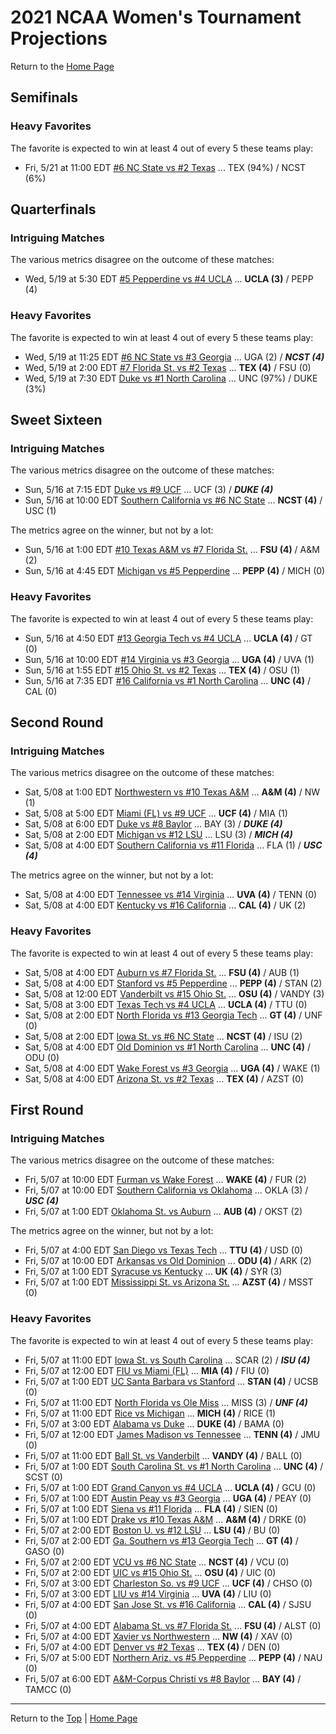 <a name="top"></a>  
# 2021 NCAA Women's Tournament Projections

Return to the [Home Page](../../index.md)

## Semifinals

### Heavy Favorites

The favorite is expected to win at least 4 out of every 5 these teams play:

- Fri, 5/21 at 11:00 EDT	[#6 NC State vs #2 Texas](./matches/R5_11-20_NCST_vs_TEX.md) ... TEX (94%) / NCST (6%)
## Quarterfinals

### Intriguing Matches

The various metrics disagree on the outcome of these matches:

- Wed, 5/19 at  5:30 EDT	[#5 Pepperdine vs #4 UCLA](./matches/R4_9-16_PEPP_vs_UCLA.md) ... <b>UCLA (3)</b> / PEPP (4)

### Heavy Favorites

The favorite is expected to win at least 4 out of every 5 these teams play:

- Wed, 5/19 at 11:25 EDT	[#6 NC State vs #3 Georgia](./matches/R4_17-24_NCST_vs_UGA.md) ... UGA (2) / <b><i>NCST (4)</i></b>
- Wed, 5/19 at  2:00 EDT	[#7 Florida St. vs #2 Texas](./matches/R4_25-32_FSU_vs_TEX.md) ... <b>TEX (4)</b> / FSU (0)
- Wed, 5/19 at  7:30 EDT	[Duke vs #1 North Carolina](./matches/R4_1-8_DUKE_vs_UNC.md) ... UNC (97%) / DUKE (3%)
## Sweet Sixteen

### Intriguing Matches

The various metrics disagree on the outcome of these matches:

- Sun, 5/16 at  7:15 EDT	[Duke vs #9 UCF](./matches/R3_7-12_DUKE_vs_UCF.md) ... UCF (3) / <b><i>DUKE (4)</i></b>
- Sun, 5/16 at 10:00 EDT	[Southern California vs #6 NC State](./matches/R3_31-36_USC_vs_NCST.md) ... <b>NCST (4)</b> / USC (1)

The metrics agree on the winner, but not by a lot:

- Sun, 5/16 at  1:00 EDT	[#10 Texas A&M vs #7 Florida St.](./matches/R3_37-42_AM_vs_FSU.md) ... <b>FSU (4)</b> / A&M (2)
- Sun, 5/16 at  4:45 EDT	[Michigan vs #5 Pepperdine](./matches/R3_13-18_MICH_vs_PEPP.md) ... <b>PEPP (4)</b> / MICH (0)

### Heavy Favorites

The favorite is expected to win at least 4 out of every 5 these teams play:

- Sun, 5/16 at  4:50 EDT	[#13 Georgia Tech vs #4 UCLA](./matches/R3_19-24_GT_vs_UCLA.md) ... <b>UCLA (4)</b> / GT (0)
- Sun, 5/16 at 10:00 EDT	[#14 Virginia vs #3 Georgia](./matches/R3_25-30_UVA_vs_UGA.md) ... <b>UGA (4)</b> / UVA (1)
- Sun, 5/16 at  1:55 EDT	[#15 Ohio St. vs #2 Texas](./matches/R3_43-48_OSU_vs_TEX.md) ... <b>TEX (4)</b> / OSU (1)
- Sun, 5/16 at  7:35 EDT	[#16 California vs #1 North Carolina](./matches/R3_1-6_CAL_vs_UNC.md) ... <b>UNC (4)</b> / CAL (0)
## Second Round

### Intriguing Matches

The various metrics disagree on the outcome of these matches:

- Sat, 5/08 at  1:00 EDT	[Northwestern vs #10 Texas A&M](./matches/R2_53-56_NW_vs_AM.md) ... <b>A&M (4)</b> / NW (1)
- Sat, 5/08 at  5:00 EDT	[Miami (FL) vs #9 UCF](./matches/R2_9-12_MIA_vs_UCF.md) ... <b>UCF (4)</b> / MIA (1)
- Sat, 5/08 at  6:00 EDT	[Duke vs #8 Baylor](./matches/R2_13-16_DUKE_vs_BAY.md) ... BAY (3) / <b><i>DUKE (4)</i></b>
- Sat, 5/08 at  2:00 EDT	[Michigan vs #12 LSU](./matches/R2_21-24_MICH_vs_LSU.md) ... LSU (3) / <b><i>MICH (4)</i></b>
- Sat, 5/08 at  4:00 EDT	[Southern California vs #11 Florida](./matches/R2_41-44_USC_vs_FLA.md) ... FLA (1) / <b><i>USC (4)</i></b>

The metrics agree on the winner, but not by a lot:

- Sat, 5/08 at  4:00 EDT	[Tennessee vs #14 Virginia](./matches/R2_37-40_TENN_vs_UVA.md) ... <b>UVA (4)</b> / TENN (0)
- Sat, 5/08 at  4:00 EDT	[Kentucky vs #16 California](./matches/R2_5-8_UK_vs_CAL.md) ... <b>CAL (4)</b> / UK (2)

### Heavy Favorites

The favorite is expected to win at least 4 out of every 5 these teams play:

- Sat, 5/08 at  4:00 EDT	[Auburn vs #7 Florida St.](./matches/R2_49-52_AUB_vs_FSU.md) ... <b>FSU (4)</b> / AUB (1)
- Sat, 5/08 at  4:00 EDT	[Stanford vs #5 Pepperdine](./matches/R2_17-20_STAN_vs_PEPP.md) ... <b>PEPP (4)</b> / STAN (2)
- Sat, 5/08 at 12:00 EDT	[Vanderbilt vs #15 Ohio St.](./matches/R2_57-60_VANDY_vs_OSU.md) ... <b>OSU (4)</b> / VANDY (3)
- Sat, 5/08 at  3:00 EDT	[Texas Tech vs #4 UCLA](./matches/R2_29-32_TTU_vs_UCLA.md) ... <b>UCLA (4)</b> / TTU (0)
- Sat, 5/08 at  2:00 EDT	[North Florida vs #13 Georgia Tech](./matches/R2_25-28_UNF_vs_GT.md) ... <b>GT (4)</b> / UNF (0)
- Sat, 5/08 at  2:00 EDT	[Iowa St. vs #6 NC State](./matches/R2_45-48_ISU_vs_NCST.md) ... <b>NCST (4)</b> / ISU (2)
- Sat, 5/08 at  4:00 EDT	[Old Dominion vs #1 North Carolina](./matches/R2_1-4_ODU_vs_UNC.md) ... <b>UNC (4)</b> / ODU (0)
- Sat, 5/08 at  4:00 EDT	[Wake Forest vs #3 Georgia](./matches/R2_33-36_WAKE_vs_UGA.md) ... <b>UGA (4)</b> / WAKE (1)
- Sat, 5/08 at  4:00 EDT	[Arizona St. vs #2 Texas](./matches/R2_61-64_AZST_vs_TEX.md) ... <b>TEX (4)</b> / AZST (0)
## First Round

### Intriguing Matches

The various metrics disagree on the outcome of these matches:

- Fri, 5/07 at 10:00 EDT	[Furman vs Wake Forest](./matches/R1_35-36_FUR_vs_WAKE.md) ... <b>WAKE (4)</b> / FUR (2)
- Fri, 5/07 at 10:00 EDT	[Southern California vs Oklahoma](./matches/R1_43-44_USC_vs_OKLA.md) ... OKLA (3) / <b><i>USC (4)</i></b>
- Fri, 5/07 at  1:00 EDT	[Oklahoma St. vs Auburn](./matches/R1_51-52_OKST_vs_AUB.md) ... <b>AUB (4)</b> / OKST (2)

The metrics agree on the winner, but not by a lot:

- Fri, 5/07 at  4:00 EDT	[San Diego vs Texas Tech](./matches/R1_29-30_USD_vs_TTU.md) ... <b>TTU (4)</b> / USD (0)
- Fri, 5/07 at 10:00 EDT	[Arkansas vs Old Dominion](./matches/R1_3-4_ARK_vs_ODU.md) ... <b>ODU (4)</b> / ARK (2)
- Fri, 5/07 at  1:00 EDT	[Syracuse vs Kentucky](./matches/R1_5-6_SYR_vs_UK.md) ... <b>UK (4)</b> / SYR (3)
- Fri, 5/07 at  1:00 EDT	[Mississippi St. vs Arizona St.](./matches/R1_61-62_MSST_vs_AZST.md) ... <b>AZST (4)</b> / MSST (0)

### Heavy Favorites

The favorite is expected to win at least 4 out of every 5 these teams play:

- Fri, 5/07 at 11:00 EDT	[Iowa St. vs South Carolina](./matches/R1_45-46_ISU_vs_SCAR.md) ... SCAR (2) / <b><i>ISU (4)</i></b>
- Fri, 5/07 at 12:00 EDT	[FIU vs Miami (FL)](./matches/R1_11-12_FIU_vs_MIA.md) ... <b>MIA (4)</b> / FIU (0)
- Fri, 5/07 at  1:00 EDT	[UC Santa Barbara vs Stanford](./matches/R1_19-20_UCSB_vs_STAN.md) ... <b>STAN (4)</b> / UCSB (0)
- Fri, 5/07 at 11:00 EDT	[North Florida vs Ole Miss](./matches/R1_27-28_UNF_vs_MISS.md) ... MISS (3) / <b><i>UNF (4)</i></b>
- Fri, 5/07 at 11:00 EDT	[Rice vs Michigan](./matches/R1_21-22_RICE_vs_MICH.md) ... <b>MICH (4)</b> / RICE (1)
- Fri, 5/07 at  3:00 EDT	[Alabama vs Duke](./matches/R1_13-14_BAMA_vs_DUKE.md) ... <b>DUKE (4)</b> / BAMA (0)
- Fri, 5/07 at 12:00 EDT	[James Madison vs Tennessee](./matches/R1_37-38_JMU_vs_TENN.md) ... <b>TENN (4)</b> / JMU (0)
- Fri, 5/07 at 11:00 EDT	[Ball St. vs Vanderbilt](./matches/R1_59-60_BALL_vs_VANDY.md) ... <b>VANDY (4)</b> / BALL (0)
- Fri, 5/07 at  1:00 EDT	[South Carolina St. vs #1 North Carolina](./matches/R1_1-2_SCST_vs_UNC.md) ... <b>UNC (4)</b> / SCST (0)
- Fri, 5/07 at  1:00 EDT	[Grand Canyon vs #4 UCLA](./matches/R1_31-32_GCU_vs_UCLA.md) ... <b>UCLA (4)</b> / GCU (0)
- Fri, 5/07 at  1:00 EDT	[Austin Peay vs #3 Georgia](./matches/R1_33-34_PEAY_vs_UGA.md) ... <b>UGA (4)</b> / PEAY (0)
- Fri, 5/07 at  1:00 EDT	[Siena vs #11 Florida](./matches/R1_41-42_SIEN_vs_FLA.md) ... <b>FLA (4)</b> / SIEN (0)
- Fri, 5/07 at  1:00 EDT	[Drake vs #10 Texas A&M](./matches/R1_55-56_DRKE_vs_AM.md) ... <b>A&M (4)</b> / DRKE (0)
- Fri, 5/07 at  2:00 EDT	[Boston U. vs #12 LSU](./matches/R1_23-24_BU_vs_LSU.md) ... <b>LSU (4)</b> / BU (0)
- Fri, 5/07 at  2:00 EDT	[Ga. Southern vs #13 Georgia Tech](./matches/R1_25-26_GASO_vs_GT.md) ... <b>GT (4)</b> / GASO (0)
- Fri, 5/07 at  2:00 EDT	[VCU vs #6 NC State](./matches/R1_47-48_VCU_vs_NCST.md) ... <b>NCST (4)</b> / VCU (0)
- Fri, 5/07 at  2:00 EDT	[UIC vs #15 Ohio St.](./matches/R1_57-58_UIC_vs_OSU.md) ... <b>OSU (4)</b> / UIC (0)
- Fri, 5/07 at  3:00 EDT	[Charleston So. vs #9 UCF](./matches/R1_9-10_CHSO_vs_UCF.md) ... <b>UCF (4)</b> / CHSO (0)
- Fri, 5/07 at  3:00 EDT	[LIU vs #14 Virginia](./matches/R1_39-40_LIU_vs_UVA.md) ... <b>UVA (4)</b> / LIU (0)
- Fri, 5/07 at  4:00 EDT	[San Jose St. vs #16 California](./matches/R1_7-8_SJSU_vs_CAL.md) ... <b>CAL (4)</b> / SJSU (0)
- Fri, 5/07 at  4:00 EDT	[Alabama St. vs #7 Florida St.](./matches/R1_49-50_ALST_vs_FSU.md) ... <b>FSU (4)</b> / ALST (0)
- Fri, 5/07 at  4:00 EDT	[Xavier vs Northwestern](./matches/R1_53-54_XAV_vs_NW.md) ... <b>NW (4)</b> / XAV (0)
- Fri, 5/07 at  4:00 EDT	[Denver vs #2 Texas](./matches/R1_63-64_DEN_vs_TEX.md) ... <b>TEX (4)</b> / DEN (0)
- Fri, 5/07 at  5:00 EDT	[Northern Ariz. vs #5 Pepperdine](./matches/R1_17-18_NAU_vs_PEPP.md) ... <b>PEPP (4)</b> / NAU (0)
- Fri, 5/07 at  6:00 EDT	[A&M-Corpus Christi vs #8 Baylor](./matches/R1_15-16_TAMCC_vs_BAY.md) ... <b>BAY (4)</b> / TAMCC (0)
  
------
Return to the [Top](#top) &#124; [Home Page](../../index.md)

